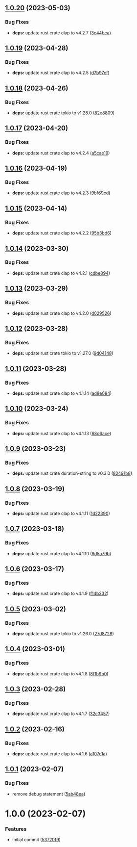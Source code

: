 ## [1.0.20](https://github.com/EricCrosson/retry/compare/v1.0.19...v1.0.20) (2023-05-03)


### Bug Fixes

* **deps:** update rust crate clap to v4.2.7 ([3c44bca](https://github.com/EricCrosson/retry/commit/3c44bca2eaea5fa26d5436f3d12030b3ad29b3d8))

## [1.0.19](https://github.com/EricCrosson/retry/compare/v1.0.18...v1.0.19) (2023-04-28)


### Bug Fixes

* **deps:** update rust crate clap to v4.2.5 ([d7b97cf](https://github.com/EricCrosson/retry/commit/d7b97cf8d5fb59f442f9c45b326410ae5de966f3))

## [1.0.18](https://github.com/EricCrosson/retry/compare/v1.0.17...v1.0.18) (2023-04-26)


### Bug Fixes

* **deps:** update rust crate tokio to v1.28.0 ([82e8809](https://github.com/EricCrosson/retry/commit/82e88091318631695a59c3c4fc51522aa0494c78))

## [1.0.17](https://github.com/EricCrosson/retry/compare/v1.0.16...v1.0.17) (2023-04-20)


### Bug Fixes

* **deps:** update rust crate clap to v4.2.4 ([a5cae19](https://github.com/EricCrosson/retry/commit/a5cae19709eae7d1a957d218595a6119131530f5))

## [1.0.16](https://github.com/EricCrosson/retry/compare/v1.0.15...v1.0.16) (2023-04-19)


### Bug Fixes

* **deps:** update rust crate clap to v4.2.3 ([9bf69cd](https://github.com/EricCrosson/retry/commit/9bf69cd827ade7816c4350e154054635f2a81c10))

## [1.0.15](https://github.com/EricCrosson/retry/compare/v1.0.14...v1.0.15) (2023-04-14)


### Bug Fixes

* **deps:** update rust crate clap to v4.2.2 ([95b3bd6](https://github.com/EricCrosson/retry/commit/95b3bd602a2c5d34075cd488ec0921811d54ac7b))

## [1.0.14](https://github.com/EricCrosson/retry/compare/v1.0.13...v1.0.14) (2023-03-30)


### Bug Fixes

* **deps:** update rust crate clap to v4.2.1 ([cdbe894](https://github.com/EricCrosson/retry/commit/cdbe894a70d36b674a6ceed2179a44ddf0002242))

## [1.0.13](https://github.com/EricCrosson/retry/compare/v1.0.12...v1.0.13) (2023-03-29)


### Bug Fixes

* **deps:** update rust crate clap to v4.2.0 ([d029526](https://github.com/EricCrosson/retry/commit/d029526b9f309467d4729114709f3e83c0202d9b))

## [1.0.12](https://github.com/EricCrosson/retry/compare/v1.0.11...v1.0.12) (2023-03-28)


### Bug Fixes

* **deps:** update rust crate tokio to v1.27.0 ([9d04148](https://github.com/EricCrosson/retry/commit/9d041480c64e58b339903060d8e068d119f32534))

## [1.0.11](https://github.com/EricCrosson/retry/compare/v1.0.10...v1.0.11) (2023-03-28)


### Bug Fixes

* **deps:** update rust crate clap to v4.1.14 ([ad8e084](https://github.com/EricCrosson/retry/commit/ad8e084104d921affe76eef66ec393d1452cb754))

## [1.0.10](https://github.com/EricCrosson/retry/compare/v1.0.9...v1.0.10) (2023-03-24)


### Bug Fixes

* **deps:** update rust crate clap to v4.1.13 ([68d6ace](https://github.com/EricCrosson/retry/commit/68d6ace0218a2c0d7068edf6687966721da59eab))

## [1.0.9](https://github.com/EricCrosson/retry/compare/v1.0.8...v1.0.9) (2023-03-23)


### Bug Fixes

* **deps:** update rust crate duration-string to v0.3.0 ([82491b8](https://github.com/EricCrosson/retry/commit/82491b8015dead4e1b23453e396c12b83df5d63c))

## [1.0.8](https://github.com/EricCrosson/retry/compare/v1.0.7...v1.0.8) (2023-03-19)


### Bug Fixes

* **deps:** update rust crate clap to v4.1.11 ([1d22390](https://github.com/EricCrosson/retry/commit/1d22390fbea76171f7229aaf955f02831912f4dd))

## [1.0.7](https://github.com/EricCrosson/retry/compare/v1.0.6...v1.0.7) (2023-03-18)


### Bug Fixes

* **deps:** update rust crate clap to v4.1.10 ([8d5a79b](https://github.com/EricCrosson/retry/commit/8d5a79bc355c20a9bc6d4c955b15213715177831))

## [1.0.6](https://github.com/EricCrosson/retry/compare/v1.0.5...v1.0.6) (2023-03-17)


### Bug Fixes

* **deps:** update rust crate clap to v4.1.9 ([f14b332](https://github.com/EricCrosson/retry/commit/f14b332ac03cfac2390071ae1b338fc4a94b44f8))

## [1.0.5](https://github.com/EricCrosson/retry/compare/v1.0.4...v1.0.5) (2023-03-02)


### Bug Fixes

* **deps:** update rust crate tokio to v1.26.0 ([27d8728](https://github.com/EricCrosson/retry/commit/27d87282cf00e0ab2e316852c64313d5ac1b0542))

## [1.0.4](https://github.com/EricCrosson/retry/compare/v1.0.3...v1.0.4) (2023-03-01)


### Bug Fixes

* **deps:** update rust crate clap to v4.1.8 ([8f1b9b0](https://github.com/EricCrosson/retry/commit/8f1b9b03211c0621da209a102f68f79a9cb698bf))

## [1.0.3](https://github.com/EricCrosson/retry/compare/v1.0.2...v1.0.3) (2023-02-28)


### Bug Fixes

* **deps:** update rust crate clap to v4.1.7 ([32c3457](https://github.com/EricCrosson/retry/commit/32c3457869a36414551a68f351fb423cc94fcdeb))

## [1.0.2](https://github.com/EricCrosson/retry/compare/v1.0.1...v1.0.2) (2023-02-16)


### Bug Fixes

* **deps:** update rust crate clap to v4.1.6 ([a107c1a](https://github.com/EricCrosson/retry/commit/a107c1a76c148e630206d95a7ffea54568288cce))

## [1.0.1](https://github.com/EricCrosson/retry/compare/v1.0.0...v1.0.1) (2023-02-07)


### Bug Fixes

* remove debug statement ([5ab48ea](https://github.com/EricCrosson/retry/commit/5ab48ea15812708107699685d34ec993942f93a8))

# 1.0.0 (2023-02-07)


### Features

* initial commit ([53720f9](https://github.com/EricCrosson/retry/commit/53720f931aa96f98aa7045ba77f9843517023147))
